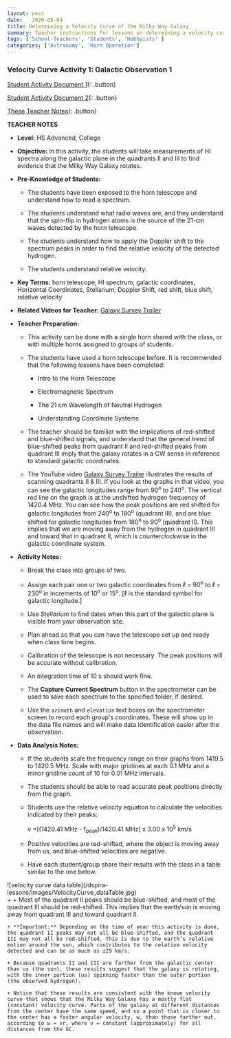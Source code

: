 ```yaml
---
layout: post
date:   2020-08-04
title: Determining a Velocity Curve of the Milky Way Galaxy
summary: Teacher instructions for lessons on determining a velocity curve of MWG
tags: ['School-Teachers', 'Students', 'Hobbyists' ]
categories: ['Astronomy', 'Horn Operation'] 
---
```


### Velocity Curve Activity 1: Galactic Observation 1

[Student Activity Document 1](https://docs.google.com/document/d/1jcMV-8X8Cd7rryGCsednTlc0fFRrgvAGkFyJUQAGJh8/edit?usp=sharing){: .button}

[Student Activity Document 2](https://docs.google.com/document/d/1aVUFzAvC14gPeV6RSYumYPlkclgILeoaI5LpUZNSV5U/edit?usp=sharing){: .button}

[These Teacher Notes](https://docs.google.com/document/d/1h9is9YnnfDidLnlvs-DnXlyzXIjT0EhrLDdnONAByHg/edit?usp=sharing){: .button}

**TEACHER NOTES**

- **Level:** HS Advanced, College


- **Objective:**  In this activity, the students will take measurements of HI spectra along the galactic plane in the quadrants II and III  to find evidence that the Milky Way Galaxy rotates.


- **Pre-Knowledge of Students:** 

    + The students have been exposed to the horn telescope and understand how to read a spectrum. 
    
    + The students understand what radio waves are, and they understand that the spin-flip in hydrogen atoms is the source of the 21-cm waves detected by the horn telescope. 
    
    + The students understand how to apply the Doppler shift to the spectrum peaks in order to find the relative velocity of the detected hydrogen.
    
    + The students understand relative velocity.

- **Key Terms:**  horn telescope, HI spectrum, galactic coordinates, Horizontal Coordinates, Stellarium, Doppler Shift, red shift, blue shift, relative velocity

- **Related Videos for Teacher:** [Galaxy Survey Trailer](https://youtu.be/tDCPp8RIM4g)

- **Teacher Preparation:**  
    + This activity can be done with a single horn shared with the class, or with multiple horns assigned to groups of students.
    
    + The students have used a horn telescope before. It is recommended that the following lessons have been completed:
        - Intro to the Horn Telescope
        
        - Electromagnetic Spectrum
        
        - The 21 cm Wavelength of Neutral Hydrogen
        
        - Understanding Coordinate Systems 
        
    + The teacher should be familiar with the implications of red-shifted and blue-shifted signals, and understand that the general trend of blue-shifted peaks from quadrant II and red-shifted peaks from quadrant III imply that the galaxy rotates in a CW sense in reference to standard galactic coordinates.
    
    + The YouTube video [Galaxy Survey Trailer](https://youtu.be/tDCPp8RIM4g) illustrates the results of scanning quadrants II & III. If you look at the graphs in that video, you can see the galactic longitudes range from 90<sup>o</sup> to 240<sup>o</sup>. The vertical red line on the graph is at the unshifted hydrogen frequency of 1420.4 MHz. You can see how the peak positions are red shifted for galactic longitudes from 240<sup>o</sup> to 180<sup>o</sup> (quadrant III), and are blue shifted for galactic longitudes from 180<sup>o</sup> to 90<sup>o</sup> (quadrant II). This implies that we are moving away from the hydrogen in quadrant III and toward that in quadrant II, which is counterclockwise in the galactic coordinate system. 

- **Activity Notes:** 

    + Break the class into groups of two.
    
    + Assign each pair one or two galactic coordinates from ℓ = 90<sup>o</sup> to  ℓ = 230<sup>o</sup> in increments of 10<sup>o</sup> or 15<sup>o</sup>. [ℓ is the standard symbol for galactic longitude.]
    + Use *Stellarium* to find dates when this part of the galactic plane is visible from your observation site.
    
    + Plan ahead so that you can have the telescope set up and ready when class time begins.
    
    + Calibration of the telescope is not necessary. The peak positions will be accurate without calibration.
    
    + An integration time of 10 s should work fine. 
    
    + The **Capture Current Spectrum** button in the spectrometer can be used to save each spectrum to the specified folder, if desired.
    
    + Use the `azimuth` and `elevation` text boxes on the spectrometer screen to record each group's coordinates. These will show up in the data file names and will make data identification easier after the observation. 

- **Data Analysis Notes:** 

   + If the students scale the frequency range on their graphs from 1419.5 to 1420.5 MHz. Scale with major gridlines at each 0.1 MHz and a minor gridline count of 10 for 0.01 MHz intervals.

   + The students should be able to read accurate peak positions directly from the graph. 
   
   + Students use the relative velocity equation to calculate the velocities indicated by their peaks:
        
        v =[(1420.41 MHz - f<sub>peak</sub>)/1420.41 MHz] x 3.00 x 10<sup>5</sup> km/s

    + Positive velocities are red-shifted, where the object is moving away from us, and blue-shifted velocities are negative.
    
    + Have each student/group share their results with the class in a table similar to the one below.

<div align=”center”>
![velocity curve data table](/dspira-lessons/images/VelocityCurve_dataTable.jpg)

<div/>
+ 
    + Most of the quadrant II peaks should be blue-shifted, and most of the quadrant III should be red-shifted. This implies that the earth/sun is moving away from quadrant III and toward quadrant II. 

    + **Important:** Depending on the time of year this activity is done, the quadrant II peaks may not all be blue-shifted, and the quadrant III may not all be red-shifted. This is due to the earth’s relative motion around the sun, which contributes to the relative velocity detected and can be as much as ±29 km/s.

    + Because quadrants II and III are farther from the galactic center than us (the sun), these results suggest that the galaxy is rotating, with the inner portion (us) spinning faster than the outer portion (the observed hydrogen).
    
    + Notice that these results are consistent with the known velocity curve that shows that the Milky Way Galaxy has a mostly flat (constant) velocity curve. Parts of the galaxy at different distances from the center have the same speed, and so a point that is closer to the center has a faster angular velocity, w, than those farther out, according to w = vr, where v = constant (approximately) for all distances from the GC.

